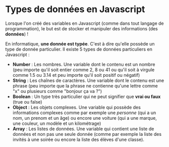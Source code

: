 # Types de données en Javascript
Lorsque l'on créé des variables en Javascript (comme dans tout langage de programmation), le but est de stocker et manipuler des informations (des __données__) !

En informatique, __une donnée est typée__. C'est à dire qu'elle possède un type de donnée particulier. Il existe 5 types de données particuliers en Javascript :
* __Number__ : Les nombres. Une variable dont le contenu est un nombre (peu importe qu'il soit entier comme 2, 8 ou 41 ou qu'il soit à virgule comme 1.5 ou 3.14 et peu importe qu'il soit positif ou négatif)
* __String__ : Les chaînes de caractères. Une variable dont le contenu est une phrase (peu importe que la phrase ne contienne qu'une lettre comme "x" ou plusieurs comme "bonjour ça va ?")
* __Boolean__ : Un type très particulier qui ne peut signifier que __vrai ou faux__ (true ou false)
* __Object__ : Les objets complexes. Une variable qui possède des informations complexes comme par exemple une _personne_ (qui a un nom, un prenom et un âge) ou encore une voiture (qui a une marque, une couleur, un modèle et un kilométrage)
* __Array__ : Les listes de données. Une variable qui contient une liste de données et non pas une seule donnée (comme par exemple la liste des invités à une soirée ou encore la liste des élèves d'une classe).